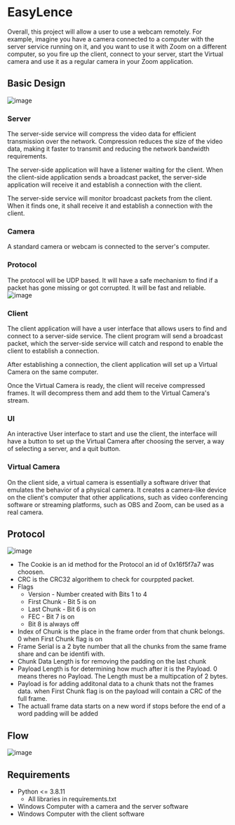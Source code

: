# EasyLence

Overall, this project will allow a user to use a webcam remotely. For example, imagine you have a camera connected to a computer with the server service running on it, and you want to use it with Zoom on a different computer, so you fire up the client, connect to your server, start the Virtual camera and use it as a regular camera in your Zoom application.
## Basic Design
![image](https://user-images.githubusercontent.com/109152620/236695505-12707c1a-d5b0-420b-bc4e-01c91fc5bbb8.png)

### Server
The server-side service will compress the video data for efficient transmission over the network. Compression reduces the size of the video data, making it faster to transmit and reducing the network bandwidth requirements.

The server-side application will have a listener waiting for the client. When the client-side application sends a broadcast packet, the server-side application will receive it and establish a connection with the client.

The server-side service will monitor broadcast packets from the client. When it finds one, it shall receive it and establish a connection with the client.


### Camera
A standard camera or webcam is connected to the server's computer.

### Protocol
The protocol will be UDP based. It will have a safe mechanism to find if a packet has gone missing or got corrupted. It will be fast and reliable.
![image](https://user-images.githubusercontent.com/109152620/236707135-a2c16886-2fec-4328-aa5e-94ee817b811f.png)



### Client
The client application will have a user interface that allows users to find and connect to a server-side service. The client program will send a broadcast packet, which the server-side service will catch and respond to enable the client to establish a connection.

After establishing a connection, the client application will set up a Virtual Camera on the same computer.

Once the Virtual Camera is ready, the client will receive compressed frames. It will decompress them and add them to the Virtual Camera's stream.


### UI
An interactive User interface to start and use the client, the interface will have a button to set up the Virtual Camera after choosing the server, a way of selecting a server, and a quit button.

### Virtual Camera
On the client side, a virtual camera is essentially a software driver that emulates the behavior of a physical camera. It creates a camera-like device on the client's computer that other applications, such as video conferencing software or streaming platforms, such as OBS and Zoom, can be used as a real camera.
    
## Protocol

![image](https://user-images.githubusercontent.com/109152620/236920960-a5d865ae-9c9c-4347-95f3-c8a90ef8ba17.png)

* The Cookie is an id method for the Protocol an id of 0x16f5f7a7 was choosen.
* CRC is the CRC32 algorithem to check for courppted packet.
* Flags
    * Version - Number created with Bits 1 to 4
    * First Chunk - Bit 5 is on 
    * Last Chunk - Bit 6 is on
    * FEC - Bit 7 is on
    * Bit 8 is always off
* Index of Chunk is the place in the frame order from that chunk belongs. 0 when First Chunk flag is on
* Frame Serial is a 2 byte number that all the chunks from the same frame share and can be identifi with.
* Chunk Data Length is for removing the padding on the last chunk
* Payload Length is for determining how much after it is the Payload. 0 means theres no Payload. The Length must be a multipcation of 2 bytes.
* Payload is for adding additonal data to a chunk thats not the frames data. when First Chunk flag is on the payload will contain a CRC of the full frame.
* The actuall frame data starts on a new word if stops before the end of a word padding will be added
    
## Flow
![image](https://user-images.githubusercontent.com/109152620/236700142-79148267-5968-4409-94ec-44af06831542.png)
## Requirements
* Python <= 3.8.11
    * All libraries in requirements.txt
* Windows Computer with a camera and the server software
* Windows Computer with the client software

